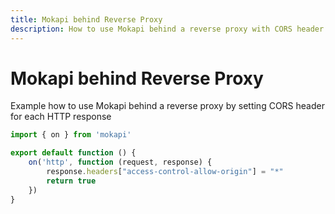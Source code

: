 ```yaml
---
title: Mokapi behind Reverse Proxy
description: How to use Mokapi behind a reverse proxy with CORS header
---
```


# Mokapi behind Reverse Proxy

Example how to use Mokapi behind a reverse proxy by setting CORS header for each HTTP response

```javascript tab=cors.js  
import { on } from 'mokapi'

export default function () {
    on('http', function (request, response) {
        response.headers["access-control-allow-origin"] = "*"
        return true
    })
}
```